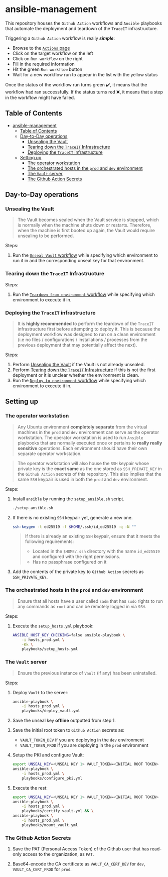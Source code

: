 # ansible-management

This repository houses the `Github Action` workflows and `Ansible` playbooks that automate the deployment and teardown of the `TraceIT` infrastructure.

Triggering a `Github Action` workflow is really ***simple***:
* Browse to the [`Actions` page](https://github.com/IFS4205-TraceIT/ansible-management/actions)
* Click on the target workflow on the left
* Click on `Run workflow` on the right
* Fill in the required information
* Hit the green `Run workflow` button
* Wait for a new workflow run to appear in the list with the yellow status

Once the status of the workflow run turns green :heavy_check_mark:, it means that the workflow had ran successfully. If the status turns red ❌, it means that a step in the workflow might have failed.

## Table of Contents

- [ansible-management](#ansible-management)
  - [Table of Contents](#table-of-contents)
  - [Day-to-Day operations](#day-to-day-operations)
    - [Unsealing the Vault](#unsealing-the-vault)
    - [Tearing down the `TraceIT` Infrastructure](#tearing-down-the-traceit-infrastructure)
    - [Deploying the `TraceIT` infrastructure](#deploying-the-traceit-infrastructure)
  - [Setting up](#setting-up)
    - [The operator workstation](#the-operator-workstation)
    - [The orchestrated hosts in the `prod` and `dev` environment](#the-orchestrated-hosts-in-the-prod-and-dev-environment)
    - [The `Vault` server](#the-vault-server)
    - [The Github Action Secrets](#the-github-action-secrets)

## Day-to-Day operations

### Unsealing the Vault

> The Vault becomes sealed when the Vault service is stopped, which is normally when the machine shuts down or restarts. Therefore, when the machine is first booted up again, the Vault would require unsealing to be performed.

Steps:
1. Run the [`Unseal Vault` workflow](https://github.com/IFS4205-TraceIT/ansible-management/actions/workflows/unseal.yml) while specifying which environment to run it in and the corresponding unseal key for that environment.

### Tearing down the `TraceIT` Infrastructure

Steps:
1. Run the [`Teardown from environment` workflow](https://github.com/IFS4205-TraceIT/ansible-management/actions/workflows/teardown.yml) while specifying which environment to execute it in.

### Deploying the `TraceIT` infrastructure

> It is **highly recommended** to perform the teardown of the `TraceIT` infrastructure first before attempting to deploy it. This is because the deployment workflow was designed to run on a clean environment (i.e no files / configurations / installations / processes from the previous deployment that may potentially affect the next).

Steps:
1. Perform [Unsealing the Vault](#unsealing-the-vault) if the Vault is not already unsealed.
2. Perform [Tearing down the `TraceIT` Infrastructure](#tearing-down-the-traceit-infrastructure) if this is not the first deployment or it is unclear whether the environment is clean.
3. Run the [`Deploy to environment` workflow](https://github.com/IFS4205-TraceIT/ansible-management/actions/workflows/deploy.yml) while specifying which environment to execute it in.

## Setting up

### The operator workstation

> Any Ubuntu environment **completely separate** from the virtual machines in the `prod` and `dev` environment can serve as the operator workstation. The operator workstation is used to run `Ansible` playbooks that are normally executed once or pertains to **really really sensitive** operations. Each environment should have their own separate operator workstation.

> The operator workstation will also house the `SSH` keypair whose private key is the **exact same** as the one stored as `SSH_PRIVATE_KEY` in the `Github Action` secrets of this repository. This also implies that the same `SSH` keypair is used in both the `prod` and `dev` environment.

Steps:

1. Install `ansible` by running the `setup_ansible.sh` script.
    ```bash
    ./setup_ansible.sh
    ```

2. If there is no existing `SSH` keypair yet, generate a new one.
    ```bash
    ssh-keygen -t ed25519 -f $HOME/.ssh/id_ed25519 -q -N ""
    ```
    > If there is already an existing `SSH` keypair, ensure that it meets the following requirements:
    > * Located in the `$HOME/.ssh` directory with the name  `id_ed25519` and configured with the right permissions.
    > * Has no passphrase configured on it

3. Add the contents of the private key to `Github Action` secrets as `SSH_PRIVATE_KEY`.

### The orchestrated hosts in the `prod` and `dev` environment

> Ensure that all hosts have a user called `sadm` that has `sudo` rights to run any commands as `root` and can be remotely logged in via `SSH`.

Steps:  

1.  Execute the `setup_hosts.yml` playbook:
    ```bash
    ANSIBLE_HOST_KEY_CHECKING=false ansible-playbook \
        -i hosts_prod.yml \
        -Kk \
        playbooks/setup_hosts.yml
    ```

### The `Vault` server

> Ensure the previous instance of `Vault` (if any) has been uninstalled.

Steps:

1) Deploy `Vault` to the server:
    ```bash
    ansible-playbook \
        -i hosts_prod.yml \
        playbooks/deploy_vault.yml
    ```
    
2) Save the unseal key **offline** outputted from step 1.

3) Save the initial root token to `Github Action` secrets as: 
    * `VAULT_TOKEN_DEV` if you are deploying in the `dev` environment
    * `VAULT_TOKEN_PROD` if you are deploying in the `prod` environment

4) Setup the PKI and configure Vault:
    ```bash
    export UNSEAL_KEY=<UNSEAL KEY 1> VAULT_TOKEN=<INITIAL ROOT TOKEN>
    ansible-playbook \
        -i hosts_prod.yml \
        playbooks/configure_pki.yml
    ```

5) Execute the rest:
    ```bash
    export UNSEAL_KEY=<UNSEAL KEY 1> VAULT_TOKEN=<INITIAL ROOT TOKEN>
    ansible-playbook \
        -i hosts_prod.yml \
        playbooks/certify_vault.yml && \
    ansible-playbook \
        -i hosts_prod.yml \
        playbooks/mount_vault.yml   
    ```

### The Github Action Secrets

1) Save the PAT (Personal Access Token) of the Github user that has read-only access to the organization, as `PAT`.

2) Base64-encode the CA certificate as `VAULT_CA_CERT_DEV` for `dev`, `VAULT_CA_CERT_PROD` for `prod`.